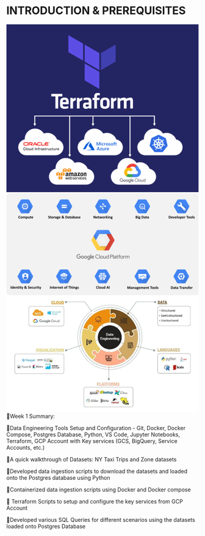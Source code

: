  # INTRODUCTION & PREREQUISITES

<img src="https://github.com/OLAMIDE100/data-analytical-engineering/blob/main/week_1/Terraform-02-1-1024x893.png"/><img src="https://github.com/OLAMIDE100/data-analytical-engineering/blob/main/week_1/GCP-Services.png"/><img src="https://github.com/OLAMIDE100/data-analytical-engineering/blob/main/067a5a49671e25e12b809e62cbdd8185.jpg"/>
🏹Week 1 Summary:

🎯Data Engineering Tools Setup and Configuration - Git, Docker, Docker Compose, Postgres Database, Python, VS Code, Jupyter Notebooks, Terraform, GCP Account with Key services (GCS, BigQuery, Service Accounts, etc.)

🎯A quick walkthrough of Datasets: NY Taxi Trips and Zone datasets

🎯Developed data ingestion scripts to download the datasets and loaded onto the Postgres database using Python

🎯Containerized data ingestion scripts using Docker and Docker compose

🎯 Terraform Scripts to setup and configure the key services from GCP Account

🎯Developed various SQL Queries for different scenarios using the datasets loaded onto Postgres Database

